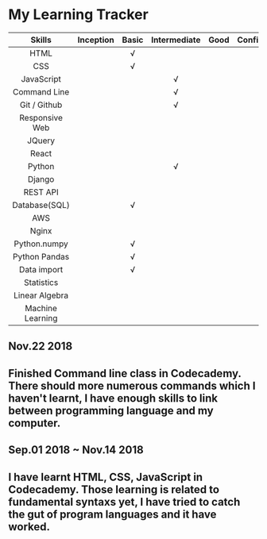 My Learning Tracker
===================


| Skills         | Inception    | Basic        | Intermediate | Good         | Confident    | Excellent    |
| :------------: | :----------: | :----------: | :----------: | :----------: | :----------: | :----------: |
| HTML           |              | √            |              |              |              |              |
| CSS            |              | √            |              |              |              |              |
| JavaScript     |              |              |  √           |              |              |              |
| Command Line   |              |              |  √           |              |              |              |
| Git / Github   |              |              |  √           |              |              |              |
| Responsive Web |              |              |              |              |              |              |
| JQuery         |              |              |              |              |              |              |
| React          |              |              |              |              |              |              |
| Python         |              |              |  √           |              |              |              |
| Django         |              |              |              |              |              |              |
| REST API       |              |              |              |              |              |              |
| Database(SQL)  |              | √            |              |              |              |              |
| AWS            |              |              |              |              |              |              |
| Nginx          |              |              |              |              |              |              |
| Python.numpy   |              | √            |              |              |              |              |
| Python Pandas  |              | √            |              |              |              |              |
| Data import    |              | √            |              |              |              |              |
| Statistics     |              |              |              |              |              |              |
| Linear Algebra |              |              |              |              |              |              |
| Machine Learning|              |              |              |              |              |              |


Nov.22 2018
-----------
## Finished Command line class in Codecademy. There should more numerous commands which I haven't learnt, I have enough skills to link between programming language and my computer.

Sep.01 2018 ~ Nov.14 2018
-----------
## I have learnt HTML, CSS, JavaScript in Codecademy. Those learning is related to fundamental syntaxs yet, I have tried to catch the gut of program languages and it have worked.
